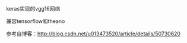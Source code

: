 keras实现的vgg16网络

兼容tensorflow和theano

参考自博客：http://blog.csdn.net/u013473520/article/details/50730620